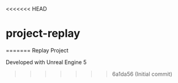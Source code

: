 <<<<<<< HEAD
# project-replay
=======
Replay Project

Developed with Unreal Engine 5
>>>>>>> 6a1da56 (Initial commit)
